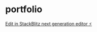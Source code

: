 # portfolio

[Edit in StackBlitz next generation editor ⚡️](https://stackblitz.com/~/github.com/Ashu-2/portfolio)